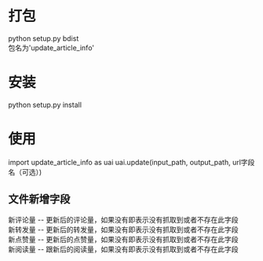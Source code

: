 # 打包
python setup.py bdist  
包名为'update_article_info'  

# 安装
python setup.py install

# 使用
import update_article_info as uai
uai.update(input_path, output_path, url字段名（可选）)

## 文件新增字段 
新评论量 -- 更新后的评论量，如果没有即表示没有抓取到或者不存在此字段    
新转发量 -- 更新后的转发量，如果没有即表示没有抓取到或者不存在此字段    
新点赞量 -- 更新后的点赞量，如果没有即表示没有抓取到或者不存在此字段   
新阅读量 -- 跟新后的阅读量，如果没有即表示没有抓取到或者不存在此字段   
